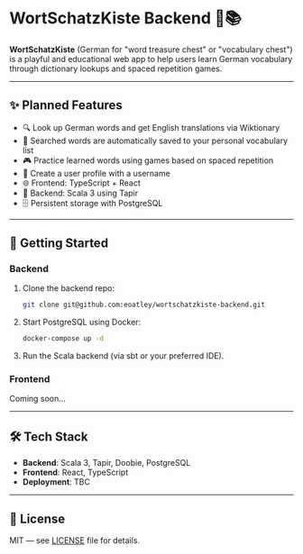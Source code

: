 # WortSchatzKiste Backend 🧠📚

**WortSchatzKiste** (German for "word treasure chest" or "vocabulary chest") is a playful and educational web app to help users learn German vocabulary through dictionary lookups and spaced repetition games.

---

## ✨ Planned Features

- 🔍 Look up German words and get English translations via Wiktionary
- 🧠 Searched words are automatically saved to your personal vocabulary list
- 🎮 Practice learned words using games based on spaced repetition
- 👤 Create a user profile with a username
- 🌐 Frontend: TypeScript + React
- 🔧 Backend: Scala 3 using Tapir
- 🗄️ Persistent storage with PostgreSQL

---

## 🚀 Getting Started

### Backend

1. Clone the backend repo:
    ```bash
    git clone git@github.com:eoatley/wortschatzkiste-backend.git
    ```

2. Start PostgreSQL using Docker:
    ```bash
    docker-compose up -d
    ```

3. Run the Scala backend (via sbt or your preferred IDE).

### Frontend

Coming soon...

---

## 🛠️ Tech Stack

- **Backend**: Scala 3, Tapir, Doobie, PostgreSQL
- **Frontend**: React, TypeScript
- **Deployment**: TBC

---

## 📖 License

MIT — see [LICENSE](LICENSE) file for details.
